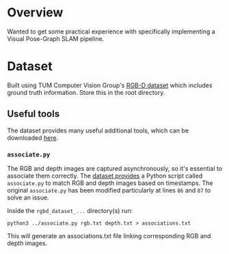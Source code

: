 # Overview
Wanted to get some practical experience with specifically implementing a Visual Pose-Graph SLAM pipeline.

# Dataset
Built using TUM Computer Vision Group's [RGB-D dataset](https://cvg.cit.tum.de/data/datasets/rgbd-dataset) which includes ground truth information.
Store this in the root directory.

## Useful tools

The dataset provides many useful additional tools, which can be downloaded [here](https://svncvpr.in.tum.de/cvpr-ros-pkg/trunk/rgbd_benchmark/rgbd_benchmark_tools/src/rgbd_benchmark_tools/).

### `associate.py`
The RGB and depth images are captured asynchronously, so it's essential to associate them correctly. 
The [dataset provides](https://svncvpr.in.tum.de/cvpr-ros-pkg/trunk/rgbd_benchmark/rgbd_benchmark_tools/src/rgbd_benchmark_tools/) a Python script called `associate.py` to match RGB and depth images based on timestamps.
The original `associate.py` has been modified particularly at lines `86` and `87` to solve an issue.

Inside the `rgbd_dataset_...` directory(s) run:
```
python3 ../associate.py rgb.txt depth.txt > associations.txt
```

This will generate an associations.txt file linking corresponding RGB and depth images.

